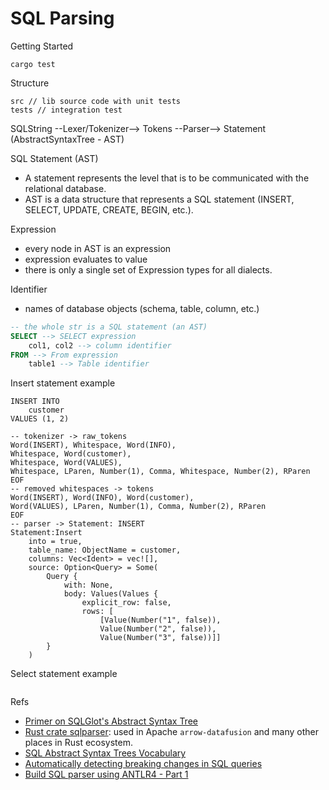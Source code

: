 # SQL Parsing

Getting Started
``` 
cargo test
```


Structure
``` 
src // lib source code with unit tests
tests // integration test
```

SQLString --Lexer/Tokenizer--> Tokens --Parser--> Statement (AbstractSyntaxTree - AST)

SQL Statement (AST)
- A statement represents the level that is to be communicated with the relational database.
- AST is a data structure that represents a SQL statement (INSERT, SELECT, UPDATE, CREATE, BEGIN, etc.).


Expression
- every node in AST is an expression
- expression evaluates to value
- there is only a single set of Expression types for all dialects.

Identifier
- names of database objects (schema, table, column, etc.)

```sql
-- the whole str is a SQL statement (an AST)
SELECT --> SELECT expression
    col1, col2 --> column identifier
FROM --> From expression
    table1 --> Table identifier
```

Insert statement example
``` 
INSERT INTO
    customer
VALUES (1, 2)

-- tokenizer -> raw_tokens
Word(INSERT), Whitespace, Word(INFO), 
Whitespace, Word(customer), 
Whitespace, Word(VALUES),
Whitespace, LParen, Number(1), Comma, Whitespace, Number(2), RParen
EOF
-- removed whitespaces -> tokens
Word(INSERT), Word(INFO), Word(customer), 
Word(VALUES), LParen, Number(1), Comma, Number(2), RParen
EOF
-- parser -> Statement: INSERT
Statement:Insert
    into = true,
    table_name: ObjectName = customer,
    columns: Vec<Ident> = vec![],
    source: Option<Query> = Some(
        Query { 
            with: None, 
            body: Values(Values { 
                explicit_row: false, 
                rows: [
                    [Value(Number("1", false)), 
                    Value(Number("2", false)), 
                    Value(Number("3", false))]] 
        }
    )
```

Select statement example
``` 

```


Refs
- [Primer on SQLGlot's Abstract Syntax Tree](https://github.com/tobymao/sqlglot/blob/main/posts/ast_primer.md)
- [Rust crate sqlparser](https://docs.rs/sqlparser/0.43.1/sqlparser/): used in Apache `arrow-datafusion` and many other places in Rust ecosystem.
- [SQL Abstract Syntax Trees Vocabulary](http://ns.inria.fr/ast/sql/index.html)
- [Automatically detecting breaking changes in SQL queries](https://tobikodata.com/automatically-detecting-breaking-changes-in-sql-queries.html)
- [Build SQL parser using ANTLR4 - Part 1](https://medium.com/@sasidharc/build-sql-parser-using-antlr4-part1-2044916a8406)

